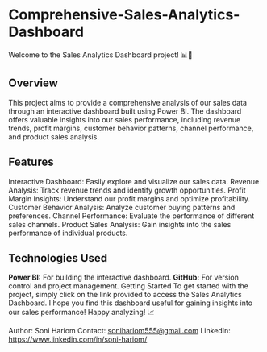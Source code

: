 # Comprehensive-Sales-Analytics-Dashboard
Welcome to the Sales Analytics Dashboard project! 📊🚀

## Overview
This project aims to provide a comprehensive analysis of our sales data through an interactive dashboard built using Power BI. The dashboard offers valuable insights into our sales performance, including revenue trends, profit margins, customer behavior patterns, channel performance, and product sales analysis.

## Features
Interactive Dashboard: Easily explore and visualize our sales data.
Revenue Analysis: Track revenue trends and identify growth opportunities.
Profit Margin Insights: Understand our profit margins and optimize profitability.
Customer Behavior Analysis: Analyze customer buying patterns and preferences.
Channel Performance: Evaluate the performance of different sales channels.
Product Sales Analysis: Gain insights into the sales performance of individual products.
## Technologies Used
**Power BI:** For building the interactive dashboard.
**GitHub:** For version control and project management.
Getting Started
To get started with the project, simply click on the link provided to access the Sales Analytics Dashboard.
I hope you find this dashboard useful for gaining insights into our sales performance!
Happy analyzing! 📈

Author: Soni Hariom
Contact: sonihariom555@gmail.com
LinkedIn: https://www.linkedin.com/in/soni-hariom/
